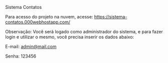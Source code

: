 Sistema Contatos

Para acesso do projeto na nuvem, acesse: https://sistema-contatos.000webhostapp.com/

Observação: Você será logado como administrador do sistema, e para fazer login e utilizar o mesmo, você precisa inserir os dados abaixo:

E-mail: admin@mail.com

Senha: 123456